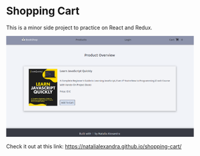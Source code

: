 # Shopping Cart

This is a minor side project to practice on React and Redux.

![project screenshot](./public/img/project-screenshot.png)

Check it out at this link: https://natalialexandra.github.io/shopping-cart/
